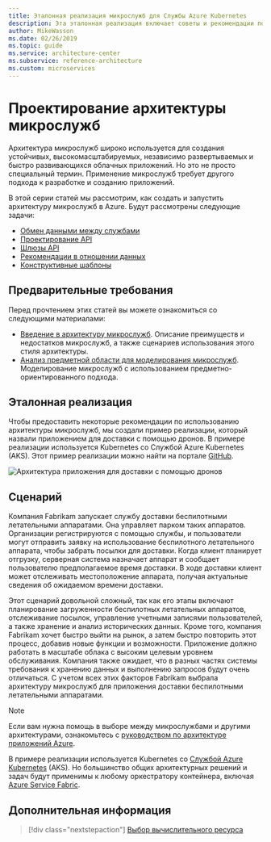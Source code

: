 ```yaml
---
title: Эталонная реализация микрослужб для Службы Azure Kubernetes
description: Эта эталонная реализация включает советы и рекомендации по использованию архитектуры микрослужб
author: MikeWasson
ms.date: 02/26/2019
ms.topic: guide
ms.service: architecture-center
ms.subservice: reference-architecture
ms.custom: microservices
---
```


# <a name="designing-a-microservices-architecture"></a>Проектирование архитектуры микрослужб

Архитектура микрослужб широко используется для создания устойчивых, высокомасштабируемых, независимо развертываемых и быстро развивающихся облачных приложений. Но это не просто специальный термин. Применение микрослужб требует другого подхода к разработке и созданию приложений.

В этой серии статей мы рассмотрим, как создать и запустить архитектуру микрослужб в Azure. Будут рассмотрены следующие задачи:

- [Обмен данными между службами](./interservice-communication.md)
- [Проектирование API](./api-design.md)
- [Шлюзы API](./gateway.md)
- [Рекомендации в отношении данных](./data-considerations.md)
- [Конструктивные шаблоны](./patterns.md)

## <a name="prerequisites"></a>Предварительные требования

Перед прочтением этих статей вы можете ознакомиться со следующими материалами:

- [Введение в архитектуру микрослужб](../introduction.md). Описание преимуществ и недостатков микрослужб, а также сценариев использования этого стиля архитектуры.
- [Анализ предметной области для моделирования микрослужб](../model/domain-analysis.md). Моделирование микрослужб с использованием предметно-ориентированного подхода.

## <a name="reference-implementation"></a>Эталонная реализация

Чтобы предоставить некоторые рекомендации по использованию архитектуры микрослужб, мы создали пример реализации, который назвали приложением для доставки с помощью дронов. В примере реализации используется Kubernetes со Службой Azure Kubernetes (AKS). Этот пример реализации можно найти на портале [GitHub][drone-ri].

![Архитектура приложения для доставки с помощью дронов](../images/drone-delivery.png)

## <a name="scenario"></a>Сценарий

Компания Fabrikam запускает службу доставки беспилотными летательными аппаратами. Она управляет парком таких аппаратов. Организации регистрируются с помощью службы, и пользователи могут отправить заявку на использование беспилотного летательного аппарата, чтобы забрать посылки для доставки. Когда клиент планирует отгрузку, серверная система назначает аппарат и сообщает пользователю предполагаемое время доставки. В ходе доставки клиент может отслеживать местоположение аппарата, получая актуальные сведения об ожидаемом времени доставки.

Этот сценарий довольной сложный, так как его этапы включают планирование загруженности беспилотных летательных аппаратов, отслеживание посылок, управление учетными записями пользователей, а также хранение и анализ исторических данных. Кроме того, компания Fabrikam хочет быстро выйти на рынок, а затем быстро повторить этот процесс, добавив новые функции и возможности. Приложение должно работать в масштабе облака с высоким целевым уровнем обслуживания. Компания также ожидает, что в разных частях системы требования к хранению данных и выполнению запросов будут очень отличаться. С учетом всех этих факторов Fabrikam выбрала архитектуру микрослужб для приложения доставки беспилотными летательными аппаратами.

> [!NOTE]
> Если вам нужна помощь в выборе между микрослужбами и другими архитектурами, ознакомьтесь с [руководством по архитектуре приложений Azure](../../guide/index.md).

В примере реализации используется Kubernetes со [Службой Azure Kubernetes](/azure/aks/) (AKS). Но большинство общих архитектурных решений и задач будут применимы к любому оркестратору контейнера, включая [Azure Service Fabric](/azure/service-fabric/).

<!-- links -->

[drone-ri]: https://github.com/mspnp/microservices-reference-implementation

## <a name="next-steps"></a>Дополнительная информация

> [!div class="nextstepaction"]
> [Выбор вычислительного ресурса](./compute-options.md)